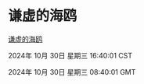 # 谦虚的海鸥
[谦虚的海鸥](http://219.139.197.74:56308/qxdho/course/base/hotlink/index.php)

2024年 10月 30日 星期三 16:40:01 CST

2024年 10月 30日 星期三 08:40:01 GMT
